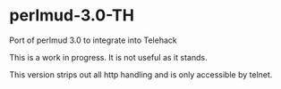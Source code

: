 # perlmud-3.0-TH
Port of perlmud 3.0 to integrate into Telehack

This is a work in progress. It is not useful as it stands.

This version strips out all http handling and is only accessible by telnet.
